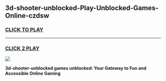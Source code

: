 
## 3d-shooter-unblocked-Play-Unblocked-Games-Online-czdsw
<h3>
<a href="https://premium76.site?title=3d-shooter-unblocked&ref=25A">CLICK TO PLAY</a></h3>
<hr>

<h3>
<a href="https://premium76.site?title=3d-shooter-unblocked&ref=25A">CLICK 2 PLAY</a>
  
</h3>

<a href="https://premium76.site?title=3d-shooter-unblocked&ref=25A"><img src="https://clearcache.store/games.png"></a>


**3d-shooter-unblocked games unblocked: Your Gateway to Fun and Accessible Online Gaming**
